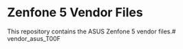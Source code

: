 Zenfone 5 Vendor Files
======================

This repository contains the ASUS Zenfone 5 vendor files.# vendor_asus_T00F
